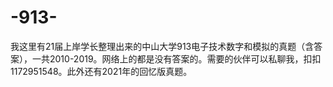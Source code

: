 # -913-
我这里有21届上岸学长整理出来的中山大学913电子技术数字和模拟的真题（含答案），一共2010-2019。网络上的都是没有答案的。需要的伙伴可以私聊我，扣扣1172951548。此外还有2021年的回忆版真题。
